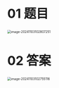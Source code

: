 # 01 题目

<img src="https://cvp.oss-cn-shanghai.aliyuncs.com/202411031028289.png" alt="image-20241103102807251" style="zoom:50%;" />



# 02 答案

<img src="https://cvp.oss-cn-shanghai.aliyuncs.com/202411031027157.png" alt="image-20241103102755116" style="zoom:50%;" />